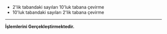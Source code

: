 - 2'lik tabandaki sayıları 10'luk tabana çevirme
- 10'luk tabandaki sayıları 2'lik tabana çevirme

------------
**İşlemlerini Gerçekleştirmektedir.**
